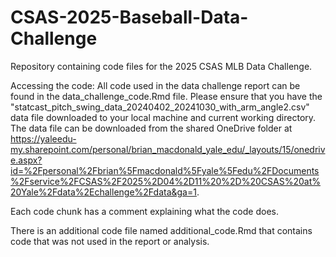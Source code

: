 # CSAS-2025-Baseball-Data-Challenge
Repository containing code files for the 2025 CSAS MLB Data Challenge.

Accessing the code:
All code used in the data challenge report can be found in the data_challenge_code.Rmd file. Please ensure that you have the "statcast_pitch_swing_data_20240402_20241030_with_arm_angle2.csv" data file downloaded to your local machine and current working directory. The data file can be downloaded from the shared OneDrive folder at https://yaleedu-my.sharepoint.com/personal/brian_macdonald_yale_edu/_layouts/15/onedrive.aspx?id=%2Fpersonal%2Fbrian%5Fmacdonald%5Fyale%5Fedu%2FDocuments%2Fservice%2FCSAS%2F2025%2D04%2D11%20%2D%20CSAS%20at%20Yale%2Fdata%2Echallenge%2Fdata&ga=1. 

Each code chunk has a comment explaining what the code does.

There is an additional code file named additional_code.Rmd that contains code that was not used in the report or analysis.
